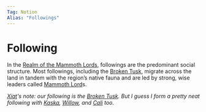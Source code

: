 ```yaml
---
Tag: Notion
Alias: "Followings"
---
```

# Following 
In the [Realm of the Mammoth Lords](questforthefrozenflame/docs/Backstory/Places/Realm-of-the-Mammoth-Lords.md),  followings are the predominant social structure. Most followings, including the [Broken Tusk](questforthefrozenflame/docs/Backstory/Organizations/Broken-Tusk.md), migrate across the land in tandem with the region’s native fauna and  are led by strong, wise leaders called [Mammoth Lord](questforthefrozenflame/docs/Backstory/Notions/Mammoth-Lord.md)s.

*[Xiat](questforthefrozenflame/docs/Backstory/Party-Members/Xiat.md)'s note: our following is the [Broken Tusk](questforthefrozenflame/docs/Backstory/Organizations/Broken-Tusk.md). But I guess I form a pretty neat following with [Kaska](questforthefrozenflame/docs/Backstory/Party-Members/Kaska.md), [Willow](questforthefrozenflame/docs/Backstory/Party-Members/Willow.md), and [Cali](questforthefrozenflame/docs/Backstory/Party-Members/Cali.md) too.*